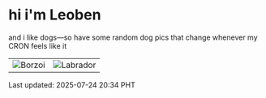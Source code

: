 # hi i'm Leoben

and i like dogs—so have some random dog pics that change whenever my CRON feels like it

|  |  |
|--------|----------|
| ![Borzoi](https://random-dog-vercel.vercel.app/api/random-borzoi?v=1753360489) | ![Labrador](https://random-dog-vercel.vercel.app/api/random-labrador?v=1753360489) |

Last updated: 2025-07-24 20:34 PHT
